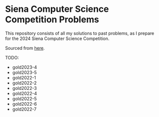 # Siena Computer Science Competition Problems

This repository consists of all my solutions to past problems, as I prepare for the 2024 Siena Computer Science Competition.

Sourced from [here](https://contest.sienacs.com/#problems).

TODO:
- gold2023-4
- gold2023-5
- gold2022-1
- gold2022-2
- gold2022-3
- gold2022-4
- gold2022-5
- gold2022-6
- gold2022-7